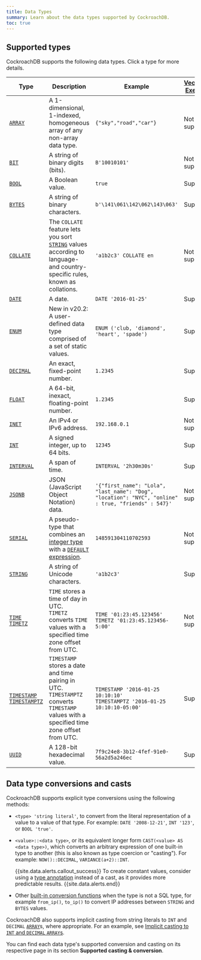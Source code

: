 ```yaml
---
title: Data Types
summary: Learn about the data types supported by CockroachDB.
toc: true
---
```


## Supported types

CockroachDB supports the following data types. Click a type for more details.

Type | Description | Example | [Vectorized Execution](vectorized-execution.html)
-----|-------------|---------|----------
[`ARRAY`](array.html) | A 1-dimensional, 1-indexed, homogeneous array of any non-array data type. | `{"sky","road","car"}` | Not supported
[`BIT`](bit.html) | A string of binary digits (bits).  | `B'10010101'` | Not supported
[`BOOL`](bool.html) | A Boolean value. | `true` | Supported
[`BYTES`](bytes.html) | A string of binary characters. | `b'\141\061\142\062\143\063'` | Supported
[`COLLATE`](collate.html) | The `COLLATE` feature lets you sort [`STRING`](string.html) values according to language- and country-specific rules, known as collations.  | `'a1b2c3' COLLATE en` | Not supported
[`DATE`](date.html) | A date.  | `DATE '2016-01-25'` | Supported
[`ENUM`](enum.html) | <span class="version-tag">New in v20.2:</span> A user-defined data type comprised of a set of static values. | `ENUM ('club, 'diamond', 'heart', 'spade')` | Supported
[`DECIMAL`](decimal.html) | An exact, fixed-point number.  | `1.2345` | Supported
[`FLOAT`](float.html) | A 64-bit, inexact, floating-point number.  | `1.2345` | Supported
[`INET`](inet.html) | An IPv4 or IPv6 address.  | `192.168.0.1` | Not supported
[`INT`](int.html) | A signed integer, up to 64 bits. | `12345` | Supported
[`INTERVAL`](interval.html) | A span of time.  | `INTERVAL '2h30m30s'` | Supported
[`JSONB`](jsonb.html) | JSON (JavaScript Object Notation) data.  | `'{"first_name": "Lola", "last_name": "Dog", "location": "NYC", "online" : true, "friends" : 547}'` | Not supported
[`SERIAL`](serial.html) | A pseudo-type that combines an [integer type](int.html) with a [`DEFAULT` expression](default-value.html).  | `148591304110702593` | Not supported
[`STRING`](string.html) | A string of Unicode characters. | `'a1b2c3'` | Supported
[`TIME`<br>`TIMETZ`](time.html) | `TIME` stores a time of day in UTC.<br> `TIMETZ` converts `TIME` values with a specified time zone offset from UTC. | `TIME '01:23:45.123456'`<br> `TIMETZ '01:23:45.123456-5:00'` | Not supported
[`TIMESTAMP`<br>`TIMESTAMPTZ`](timestamp.html) | `TIMESTAMP` stores a date and time pairing in UTC.<br>`TIMESTAMPTZ` converts `TIMESTAMP` values with a specified time zone offset from UTC. | `TIMESTAMP '2016-01-25 10:10:10'`<br>`TIMESTAMPTZ '2016-01-25 10:10:10-05:00'` | Supported
[`UUID`](uuid.html) | A 128-bit hexadecimal value. | `7f9c24e8-3b12-4fef-91e0-56a2d5a246ec` | Supported

## Data type conversions and casts

CockroachDB supports explicit type conversions using the following methods:

- `<type> 'string literal'`, to convert from the literal representation of a value to a value of that type. For example:
  `DATE '2008-12-21'`, `INT '123'`, or `BOOL 'true'`.

- `<value>::<data type>`, or its equivalent longer form `CAST(<value> AS <data type>)`, which converts an arbitrary expression of one built-in type to another (this is also known as type coercion or "casting"). For example:
  `NOW()::DECIMAL`, `VARIANCE(a+2)::INT`.

    {{site.data.alerts.callout_success}}
    To create constant values, consider using a
    <a href="scalar-expressions.html#explicitly-typed-expressions">type annotation</a>
    instead of a cast, as it provides more predictable results.
    {{site.data.alerts.end}}

- Other [built-in conversion functions](functions-and-operators.html) when the type is not a SQL type, for example `from_ip()`, `to_ip()` to convert IP addresses between `STRING` and `BYTES` values.

 CockroachDB also supports implicit casting from string literals to `INT` and `DECIMAL` [`ARRAY`](array.html)s, where appropriate. For an example, see [Implicit casting to `INT` and `DECIMAL` `ARRAY`s](array.html#implicit-casting-to-int-and-decimal-arrays).

You can find each data type's supported conversion and casting on its
respective page in its section **Supported casting & conversion**.
